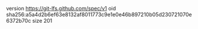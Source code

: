 version https://git-lfs.github.com/spec/v1
oid sha256:a5a4d2b6ef63e8132af8011773c9e1e0e46b897210b05d230721070e6372b70c
size 201
